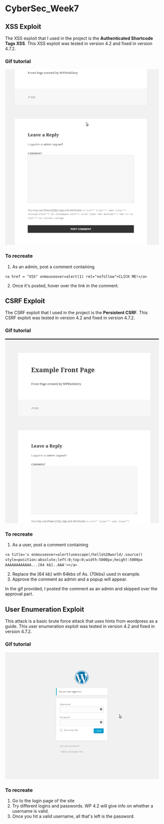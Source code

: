 # CyberSec_Week7

## XSS Exploit
The XSS exploit that I used in the project is the __Authenticated Shortcode Tags XSS__. This XSS exploit was tested in version 4.2 and fixed in version 4.7.2. 

### Gif tutorial
<img src='https://raw.githubusercontent.com/vhong000/CyberSec_Week7/master/xss-exploit.gif'/>

### To recreate
1. As an admin, post a comment containing

`<a href = "XSS" onmouseover=alert(1) rel="nofollow">CLICK ME!</a>`

2. Once it's posted, hover over the link in the comment.

## CSRF Exploit
The CSRF exploit that I used in the project is the __Persistent CSRF__. This CSRF exploit was tested in version 4.2 and fixed in version 4.7.2.

### Gif tutorial
<img src='https://raw.githubusercontent.com/vhong000/CyberSec_Week7/master/csrf-exploit.gif'/>

### To recreate
1. As a user, post a comment containing

`<a title='x onmouseover=alert(unescape(/hello%20world/.source)) style=position:absolute;left:0;top:0;width:5000px;height:5000px  AAAAAAAAAAAA...[64 kb]..AAA'></a>`

2. Replace the [64 kb] with 64kbs of As. (70kbs) used in example.
3. Approve the comment as admin and a popup will appear. 

In the gif provided, I posted the comment as an admin and skipped over the approval part.

## User Enumeration Exploit
This attack is a basic brute force attack that uses hints from wordpress as a guide. This user enumeration exploit was tested in version 4.2 and fixed in version 4.7.2. 

### Gif tutorial
<img src='https://raw.githubusercontent.com/vhong000/CyberSec_Week7/master/user-enumeration-exploit.gif'/>

### To recreate
1. Go to the login page of the site
2. Try different logins and passwords. WP 4.2 will give info on whether a username is valid.
3. Once you hit a valid username, all that's left is the password.
